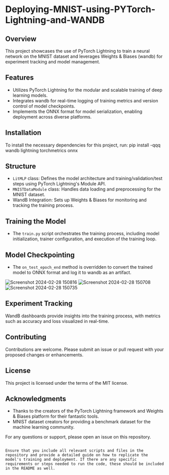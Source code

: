 # Deploying-MNIST-using-PYTorch-Lightning-and-WANDB


## Overview
This project showcases the use of PyTorch Lightning to train a neural network on the MNIST dataset and leverages Weights & Biases (wandb) for experiment tracking and model management.

## Features
- Utilizes PyTorch Lightning for the modular and scalable training of deep learning models.
- Integrates wandb for real-time logging of training metrics and version control of model checkpoints.
- Implements the ONNX format for model serialization, enabling deployment across diverse platforms.

## Installation
To install the necessary dependencies for this project, run:
pip install -qqq wandb lightning torchmetrics onnx


## Structure
- `LitMLP` class: Defines the model architecture and training/validation/test steps using PyTorch Lightning's Module API.
- `MNISTDataModule` class: Handles data loading and preprocessing for the MNIST dataset.
- WandB Integration: Sets up Weights & Biases for monitoring and tracking the training process.

## Training the Model
- The `train.py` script orchestrates the training process, including model initialization, trainer configuration, and execution of the training loop.

## Model Checkpointing
- The `on_test_epoch_end` method is overridden to convert the trained model to ONNX format and log it to wandb as an artifact.


![Screenshot 2024-02-28 150816](https://github.com/saahil1801/Deploying-MNIST-using-PYTorch-Lightning-and-WANDB/assets/84408557/c03df0ce-d8ff-4fc9-b0da-f168d429ba0b)
![Screenshot 2024-02-28 150708](https://github.com/saahil1801/Deploying-MNIST-using-PYTorch-Lightning-and-WANDB/assets/84408557/730f38da-4233-4363-be66-1d95784971a0)
![Screenshot 2024-02-28 150735](https://github.com/saahil1801/Deploying-MNIST-using-PYTorch-Lightning-and-WANDB/assets/84408557/85fbf056-40fa-4bc1-a10e-0e1df908d303)


## Experiment Tracking
WandB dashboards provide insights into the training process, with metrics such as accuracy and loss visualized in real-time.

## Contributing
Contributions are welcome. Please submit an issue or pull request with your proposed changes or enhancements.

## License
This project is licensed under the terms of the MIT license.

## Acknowledgments
- Thanks to the creators of the PyTorch Lightning framework and Weights & Biases platform for their fantastic tools.
- MNIST dataset creators for providing a benchmark dataset for the machine learning community.



For any questions or support, please open an issue on this repository.


```

Ensure that you include all relevant scripts and files in the repository and provide a detailed guide on how to replicate the model's training and deployment. If there are any specific requirements or steps needed to run the code, these should be included in the README as well.
